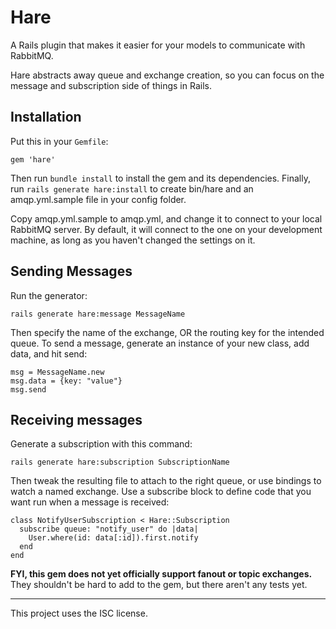 Hare
====

A Rails plugin that makes it easier for your models to communicate with RabbitMQ.

Hare abstracts away queue and exchange creation, so you can focus on the message and subscription side of things in Rails.

Installation
------------

Put this in your `Gemfile`:

    gem 'hare'

Then run `bundle install` to install the gem and its dependencies. Finally, run `rails generate hare:install` to create bin/hare and an amqp.yml.sample file in your config folder.

Copy amqp.yml.sample to amqp.yml, and change it to connect to your local RabbitMQ server. By default, it will connect to the one on your development machine, as long as you haven't changed the settings on it.

Sending Messages
----------------

Run the generator:

    rails generate hare:message MessageName

Then specify the name of the exchange, OR the routing key for the intended queue. To send a message, generate an instance of your new class, add data, and hit send:

    msg = MessageName.new
    msg.data = {key: "value"}
    msg.send

Receiving messages
------------------

Generate a subscription with this command:

    rails generate hare:subscription SubscriptionName

Then tweak the resulting file to attach to the right queue, or use bindings to watch a named exchange. Use a subscribe block to define code that you want run when a message is received:

    class NotifyUserSubscription < Hare::Subscription
      subscribe queue: "notify_user" do |data|
        User.where(id: data[:id]).first.notify
      end
    end

**FYI, this gem does not yet officially support fanout or topic exchanges.** They shouldn't be hard to add to the gem, but there aren't any tests yet.

---

This project uses the ISC license.
